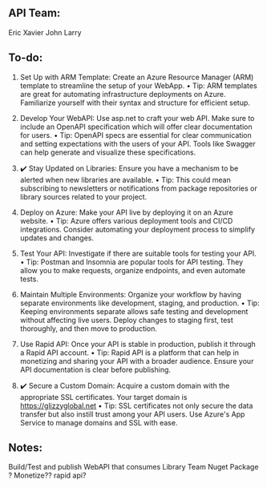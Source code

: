 ## API Team: 
Eric
Xavier
John
Larry

## To-do:        

1.	Set Up with ARM Template: Create an Azure Resource Manager (ARM) template to streamline the setup of your WebApp.
•	Tip: ARM templates are great for automating infrastructure deployments on Azure. Familiarize yourself with their syntax and structure for efficient setup. 

2.	Develop Your WebAPI: Use asp.net to craft your web API. Make sure to include an OpenAPI specification which will offer clear documentation for users.
•	Tip: OpenAPI specs are essential for clear communication and setting expectations with the users of your API. Tools like Swagger can help generate and visualize these specifications.

3.	✔️ Stay Updated on Libraries: Ensure you have a mechanism to be alerted when new libraries are available.
•	Tip: This could mean subscribing to newsletters or notifications from package repositories or library sources related to your project.

4.	Deploy on Azure: Make your API live by deploying it on an Azure website. 
•	Tip: Azure offers various deployment tools and CI/CD integrations. Consider automating your deployment process to simplify updates and changes.

5.	Test Your API: Investigate if there are suitable tools for testing your API.
•	Tip: Postman and Insomnia are popular tools for API testing. They allow you to make requests, organize endpoints, and even automate tests.

6.	Maintain Multiple Environments: Organize your workflow by having separate environments like development, staging, and production.
•	Tip: Keeping environments separate allows safe testing and development without affecting live users. Deploy changes to staging first, test thoroughly, and then move to production.

7.	Use Rapid API: Once your API is stable in production, publish it through a Rapid API account.
•	Tip: Rapid API is a platform that can help in monetizing and sharing your API with a broader audience. Ensure your API documentation is clear before publishing.

8.	✔️ Secure a Custom Domain: Acquire a custom domain with the appropriate SSL certificates. Your target domain is https://glizzyglobal.net 
•	Tip: SSL certificates not only secure the data transfer but also instill trust among your API users. Use Azure's App Service to manage domains and SSL with ease.

## Notes:
Build/Test and publish WebAPI that consumes Library Team Nuget Package ? Monetize?? rapid api?
